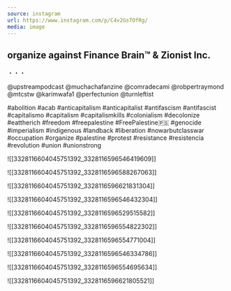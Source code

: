 ```yaml
---
source: instagram
url: https://www.instagram.com/p/C4v2GsTOfRg/
media: image
---
```


## organize against Finance Brain™️ & Zionist Inc. 

・・・

@upstreampodcast @muchachafanzine @comradecami @robpertraymond @mtcstw @karimwafa1 @perfectunion @turnleftist 

#abolition #acab #anticapitalism #anticapitalist #antifascism #antifascist  #capitalismo #capitalism #capitalismkills #colonialism #decolonize #eattherich #freedom #freepalestine #FreePalestine🇵🇸 #genocide #imperialism #indigenous #landback #liberation #nowarbutclasswar #occupation #organize #palestine #protest #resistance #resistencia #revolution #union #unionstrong

![[3328116604045751392_3328116596546419609]]

![[3328116604045751392_3328116596588267063]]

![[3328116604045751392_3328116596621831304]]

![[3328116604045751392_3328116596546432304]]

![[3328116604045751392_3328116596529515582]]

![[3328116604045751392_3328116596554822302]]

![[3328116604045751392_3328116596554771004]]

![[3328116604045751392_3328116596546334786]]

![[3328116604045751392_3328116596554695634]]

![[3328116604045751392_3328116596621805521]]

